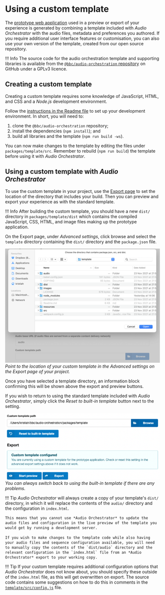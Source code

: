 # Using a custom template

The [prototype web application](prototype.md) used in a preview or export of your experience is generated by combining a template included with *Audio Orchestrator* with the audio files, metadata and preferences you authored. If you require additional user interface features or customisation, you can also use your own version of the template, created from our open source repository.

!!! Info
    The source code for the audio orchestration template and supporting libraries is available from the [`@bbc/audio-orchestration` repository](https://github.com/bbc/audio-orchestration) on GitHub under a GPLv3 licence.

## Creating a custom template

Creating a custom template requires some knowledge of JavaScript, HTML, and CSS and a _Node.js_ development environment.

Follow the [instructions in the Readme file](https://github.com/bbc/audio-orchestration#readme) to set up your development environment. In short, you will need to:

1. clone the `@bbc/audio-orchestration` repository;
2. install the dependencies (`npm install`); and
3. build all libraries and the template (`npm run build -ws`).

You can now make changes to the template by editing the files under `packages/template/src`. Remember to rebuild (`npm run build`) the template before using it with *Audio Orchestrator*.

## Using a custom template with *Audio Orchestrator*

To use the custom template in your project, use the [Export page](export.md) to set the location of the directory that includes your build. Then you can preview and export your experience as with the standard template.

!!! Info
    After building the custom template, you should have a new `dist/` directory in `packages/template/dist` which contains the compiled JavaScript, CSS, HTML, and image files making up the prototype application.

On the Export page, under *Advanced settings*, click browse and select the `template` directory containing the `dist/` directory and the `package.json` file.

![Screenshot of the "file open" dialogue with the `packages/template` directory selected, above the custom template advanced settings field.](images/custom-template/set-template-path.png)
*Point to the location of your custom template in the Advanced settings on the Export page of your project.*

Once you have selected a template directory, an information block confirming this will be shown above the export and preview buttons.

If you wish to return to using the standard template included with *Audio Orchestrator*, simply click the *Reset to built-in template* button next to the setting.

![Screenshot of the information block confirming a custom template is being used, and the "Reset to built-in template" button](images/custom-template/reset-to-default-template.png)
*You can always switch back to using the built-in template if there are any problems.*

!!! Tip
    *Audio Orchestrator* will always create a copy of your template's `dist/` directory, in which it will replace the contents of the `audio/` directory and the configuration in `index.html`.

    This means that you cannot use *Audio Orchestrator* to update the audio files and configuration in the live preview of the template you would get by running a development server.

    If you wish to make changes to the template code while also having your audio files and sequence configuration available, you will need to manually copy the contents of the `dist/audio` directory and the relevant configuration in the `index.html` file from an *Audio Orchestrator* export to your working copy.

!!! Tip
    If your custom template requires additional configuration options that *Audio Orchestrator* does not know about, you should specify these outside of the `index.html` file, as this will get overwritten on export. The source code contains some suggestions on how to do this in comments in the [`template/src/config.js`](https://github.com/bbc/audio-orchestration/blob/main/packages/template/src/config.js) file.
